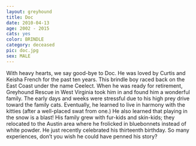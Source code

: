 ```yaml
---
layout: greyhound
title: Doc
date: 2010-04-13
age: 2002 - 2015
cats: yes
color: BRINDLE
category: deceased
pic: doc.jpg
sex: MALE
---
```


With heavy hearts, we say good-bye to Doc.  He was loved by Curtis and Keisha French for the
past ten years.  This brindle boy raced back on the East Coast under the name Ceelect.  When he
was ready for retirement, Greyhound Rescue in West Virginia took him in and found him a
wonderful family.  The early days and weeks were stressful due to his high prey drive toward
the family cats.  Eventually, he learned to live in harmony with the kitties (after a
well-placed swat from one.)  He also learned that playing in the snow is a blast!  His family
grew with fur-kids and skin-kids; they relocated to the Austin area where he frolicked in
bluebonnets instead of white powder.  He just recently celebrated his thirteenth birthday.  So
many experiences, don’t you wish he could have penned his story?
